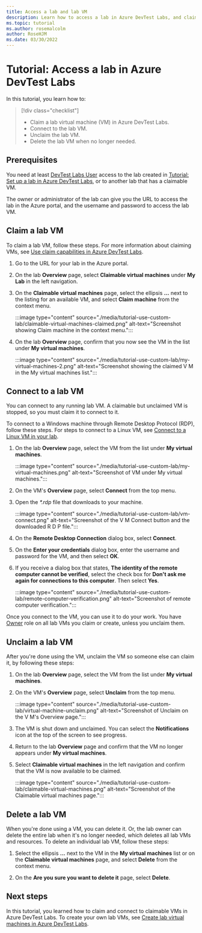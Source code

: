 ```yaml
---
title: Access a lab and lab VM
description: Learn how to access a lab in Azure DevTest Labs, and claim, connect to, and unclaim a lab virtual machine.
ms.topic: tutorial
ms.author: rosemalcolm
author: RoseHJM
ms.date: 03/30/2022
---
```


# Tutorial: Access a lab in Azure DevTest Labs

In this tutorial, you learn how to:

> [!div class="checklist"]
> * Claim a lab virtual machine (VM) in Azure DevTest Labs.
> * Connect to the lab VM.
> * Unclaim the lab VM.
> * Delete the lab VM when no longer needed.

## Prerequisites

You need at least [DevTest Labs User](/azure/role-based-access-control/built-in-roles#devtest-labs-user) access to the lab created in [Tutorial: Set up a lab in Azure DevTest Labs](tutorial-create-custom-lab.md), or to another lab that has a claimable VM.

The owner or administrator of the lab can give you the URL to access the lab in the Azure portal, and the username and password to access the lab VM.

## Claim a lab VM

To claim a lab VM, follow these steps. For more information about claiming VMs, see [Use claim capabilities in Azure DevTest Labs](devtest-lab-use-claim-capabilities.md).

1. Go to the URL for your lab in the Azure portal.

1. On the lab **Overview** page, select **Claimable virtual machines** under **My Lab** in the left navigation.

1. On the **Claimable virtual machines** page, select the ellipsis **...**  next to the listing for an available VM, and select **Claim machine** from the context menu.

   :::image type="content" source="./media/tutorial-use-custom-lab/claimable-virtual-machines-claimed.png" alt-text="Screenshot showing Claim machine in the context menu.":::

1. On the lab **Overview** page, confirm that you now see the VM in the list under **My virtual machines**.

   :::image type="content" source="./media/tutorial-use-custom-lab/my-virtual-machines-2.png" alt-text="Screenshot showing the claimed V M in the My virtual machines list.":::

## Connect to a lab VM

You can connect to any running lab VM. A claimable but unclaimed VM is stopped, so you must claim it to connect to it.

To connect to a Windows machine through Remote Desktop Protocol (RDP), follow these steps. For steps to connect to a Linux VM, see [Connect to a Linux VM in your lab](connect-linux-virtual-machine.md).

1. On the lab **Overview** page, select the VM from the list under **My virtual machines**.

    :::image type="content" source="./media/tutorial-use-custom-lab/my-virtual-machines.png" alt-text="Screenshot of VM under My virtual machines.":::

1. On the VM's **Overview** page, select **Connect** from the top menu.

1. Open the *\*.rdp* file that downloads to your machine.

   :::image type="content" source="./media/tutorial-use-custom-lab/vm-connect.png" alt-text="Screenshot of the V M Connect button and the downloaded R D P file.":::

1. On the **Remote Desktop Connection** dialog box, select **Connect**.

1. On the **Enter your credentials** dialog box, enter the username and password for the VM, and then select **OK**.

1. If you receive a dialog box that states, **The identity of the remote computer cannot be verified**, select the check box for **Don't ask me again for connections to this computer**. Then select **Yes**.

   :::image type="content" source="./media/tutorial-use-custom-lab/remote-computer-verification.png" alt-text="Screenshot of remote computer verification.":::

Once you connect to the VM, you can use it to do your work. You have [Owner](/azure/role-based-access-control/built-in-roles#owner) role on all lab VMs you claim or create, unless you unclaim them. 

## Unclaim a lab VM

After you're done using the VM, unclaim the VM so someone else can claim it, by following these steps:

1. On the lab **Overview** page, select the VM from the list under **My virtual machines**.

1. On the VM's **Overview** page, select **Unclaim** from the top menu.

   :::image type="content" source="./media/tutorial-use-custom-lab/virtual-machine-unclaim.png" alt-text="Screenshot of Unclaim on the V M's Overview page.":::

1. The VM is shut down and unclaimed. You can select the **Notifications** icon at the top of the screen to see progress.

1. Return to the lab **Overview** page and confirm that the VM no longer appears under **My virtual machines**.

1. Select **Claimable virtual machines** in the left navigation and confirm that the VM is now available to be claimed.

   :::image type="content" source="./media/tutorial-use-custom-lab/claimable-virtual-machines.png" alt-text="Screenshot of the Claimable virtual machines page.":::

## Delete a lab VM

When you're done using a VM, you can delete it. Or, the lab owner can delete the entire lab when it's no longer needed, which deletes all lab VMs and resources. To delete an individual lab VM, follow these steps:

1. Select the ellipsis **...** next to the VM in the **My virtual machines** list or on the **Claimable virtual machines** page, and select **Delete** from the context menu.

1. On the **Are you sure you want to delete it** page, select **Delete**.

## Next steps

In this tutorial, you learned how to claim and connect to claimable VMs in Azure DevTest Labs. To create your own lab VMs, see [Create lab virtual machines in Azure DevTest Labs](devtest-lab-add-vm.md).
